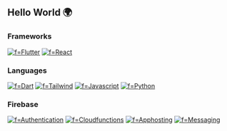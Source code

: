 ## Hello World 🌍

### Frameworks
[![f=Flutter](https://img.shields.io/badge/flutter-FFA9D4?style=for-the-badge&logo=flutter)](https://github.com/fatima2003)
[![f=React](https://img.shields.io/badge/react-FF69B4?style=for-the-badge&logo=react)](https://github.com/fatima2003)

### Languages
[![f=Dart](https://img.shields.io/badge/dart-FF80BF?style=for-the-badge&logo=dart)](https://github.com/fatima2003)
[![f=Tailwind](https://img.shields.io/badge/tailwindcss-FF69B4?style=for-the-badge&logo=tailwindcss)](https://github.com/fatima2003)
[![f=Javascript](https://img.shields.io/badge/javascript-FF80BF?style=for-the-badge&logo=javascript)](https://github.com/fatima2003)
[![f=Python](https://img.shields.io/badge/python-FF69B4?style=for-the-badge&logo=python)](https://github.com/fatima2003)

### Firebase
[![f=Authentication](https://img.shields.io/badge/authentication-FF80BF?style=for-the-badge&logo=firebase)](https://github.com/fatima2003)
[![f=Cloudfunctions](https://img.shields.io/badge/Cloudfunctions-FF69B4?style=for-the-badge&logo=firebase)](https://github.com/fatima2003)
[![f=Apphosting](https://img.shields.io/badge/Apphosting-FF80BF?style=for-the-badge&logo=firebase)](https://github.com/fatima2003)
[![f=Messaging](https://img.shields.io/badge/Messaging-FF69B4?style=for-the-badge&logo=firebase)](https://github.com/fatima2003)
